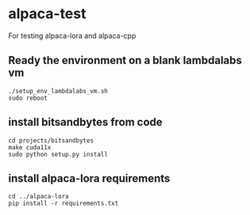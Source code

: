 # alpaca-test

For testing alpaca-lora and alpaca-cpp

##  Ready the environment on a blank lambdalabs vm

```
./setup_env_lambdalabs_vm.sh
sudo reboot
```

## install bitsandbytes from code

```
cd projects/bitsandbytes
make cuda11x
sudo python setup.py install
```

## install alpaca-lora requirements

```
cd ../alpaca-lora
pip install -r requirements.txt
```
